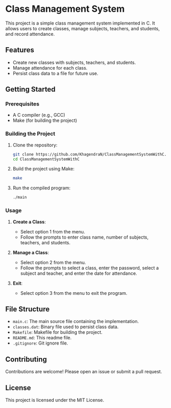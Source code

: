 # Class Management System

This project is a simple class management system implemented in C. It allows users to create classes, manage subjects, teachers, and students, and record attendance.

## Features

- Create new classes with subjects, teachers, and students.
- Manage attendance for each class.
- Persist class data to a file for future use.

## Getting Started

### Prerequisites

- A C compiler (e.g., GCC)
- Make (for building the project)

### Building the Project

1. Clone the repository:
   ```sh
   git clone https://github.com/KhagendraN/ClassManagementSystemWithC.git
   cd ClassManagementSystemWithC
   ```

2. Build the project using Make:
   ```sh
   make
   ```

3. Run the compiled program:
   ```sh
   ./main
   ```

### Usage

1. **Create a Class**:
   - Select option 1 from the menu.
   - Follow the prompts to enter class name, number of subjects, teachers, and students.

2. **Manage a Class**:
   - Select option 2 from the menu.
   - Follow the prompts to select a class, enter the password, select a subject and teacher, and enter the date for attendance.

3. **Exit**:
   - Select option 3 from the menu to exit the program.

## File Structure

- `main.c`: The main source file containing the implementation.
- `classes.dat`: Binary file used to persist class data.
- `Makefile`: Makefile for building the project.
- `README.md`: This readme file.
- `.gitignore`: Git ignore file.

## Contributing

Contributions are welcome! Please open an issue or submit a pull request.

## License

This project is licensed under the MIT License.

